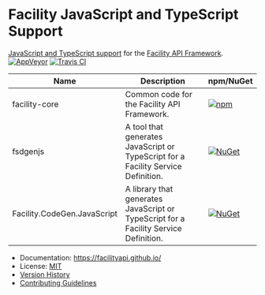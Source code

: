 # Facility JavaScript and TypeScript Support

[JavaScript and TypeScript support](https://facilityapi.github.io/generate/javascript) for the [Facility API Framework](https://facilityapi.github.io/).
[![AppVeyor](https://img.shields.io/appveyor/ci/ejball/facilityjavascript.svg)](https://ci.appveyor.com/project/ejball/facilityjavascript)
[![Travis CI](https://travis-ci.org/FacilityApi/FacilityJavaScript.svg?branch=master)](https://travis-ci.org/FacilityApi/FacilityJavaScript)

Name | Description | npm/NuGet
--- | --- | ---
facility-core | Common code for the Facility API Framework. | [![npm](https://img.shields.io/npm/v/facility-core.svg)](https://www.npmjs.com/package/facility-core)
fsdgenjs | A tool that generates JavaScript or TypeScript for a Facility Service Definition. | [![NuGet](https://img.shields.io/nuget/v/fsdgenjs.svg)](https://www.nuget.org/packages/fsdgenjs)
Facility.CodeGen.JavaScript | A library that generates JavaScript or TypeScript for a Facility Service Definition. | [![NuGet](https://img.shields.io/nuget/v/Facility.CodeGen.JavaScript.svg)](https://www.nuget.org/packages/Facility.CodeGen.JavaScript)

* Documentation: https://facilityapi.github.io/
* License: [MIT](LICENSE)
* [Version History](VersionHistory.md)
* [Contributing Guidelines](CONTRIBUTING.md)
